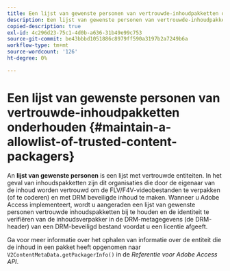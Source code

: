 ```yaml
---
title: Een lijst van gewenste personen van vertrouwde-inhoudpakketten onderhouden
description: Een lijst van gewenste personen van vertrouwde-inhoudpakketten onderhouden
copied-description: true
exl-id: 4c296d23-75c1-4d0b-a636-31b49e99c753
source-git-commit: be43bbbd1051886c8979ff590a3197b2a7249b6a
workflow-type: tm+mt
source-wordcount: '126'
ht-degree: 0%

---
```


# Een lijst van gewenste personen van vertrouwde-inhoudpakketten onderhouden {#maintain-a-allowlist-of-trusted-content-packagers}

An **lijst van gewenste personen** is een lijst met vertrouwde entiteiten. In het geval van inhoudspakketten zijn dit organisaties die door de eigenaar van de inhoud worden vertrouwd om de FLV/F4V-videobestanden te verpakken (of te coderen) en met DRM beveiligde inhoud te maken. Wanneer u Adobe Access implementeert, wordt u aangeraden een lijst van gewenste personen vertrouwde inhoudspakketten bij te houden en de identiteit te verifiëren van de inhoudsverpakker in de DRM-metagegevens (de DRM-header) van een DRM-beveiligd bestand voordat u een licentie afgeeft.

Ga voor meer informatie over het ophalen van informatie over de entiteit die de inhoud in een pakket heeft opgenomen naar `V2ContentMetaData.getPackagerInfo()` in de *Referentie voor Adobe Access API*.
